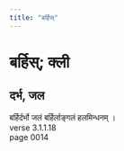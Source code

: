 ```yaml
---
title: "बर्हिस्"
---
```


# बर्हिस्; क्ली
## दर्भ, जल
बर्हिर्दर्भो जलं बर्हिर्लाङ्गलं हलमिन्धनम् ।<br />verse 3.1.1.18<br />page 0014

